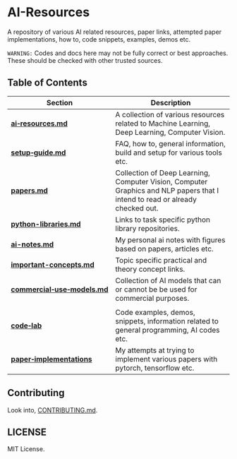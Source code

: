 # AI-Resources

A repository of various AI related resources, paper links, attempted paper implementations, how to, code snippets, examples, demos etc. 

`WARNING:` Codes and docs here may not be fully correct or best approaches. These should be checked with other trusted sources.


## Table of Contents

| Section | Description |
| --- | --- |
| [**ai‑resources.md**](https://github.com/quickgrid/AI-Resources/blob/master/ai-resources.md) | A collection of various resources related to Machine Learning, Deep Learning, Computer Vision. |
| [**setup‑guide.md**](https://github.com/quickgrid/AI-Resources/blob/master/setup-guide.md) | FAQ, how to, general information, build and setup for various tools etc. |
| [**papers.md**](https://github.com/quickgrid/AI-Resources/blob/master/papers.md) | Collection of Deep Learning, Computer Vision, Computer Graphics and NLP papers that I intend to read or already checked out. |
| [**python-libraries.md**](https://github.com/quickgrid/AI-Resources/blob/master/python-libraries.md) | Links to task specific python library repositories. |
| [**ai-notes.md**](https://github.com/quickgrid/AI-Resources/blob/master/ai-notes.md) | My personal ai notes with figures based on papers, articles etc. |
| [**important-concepts.md**](https://github.com/quickgrid/AI-Resources/blob/master/important-concepts.md) | Topic specific practical and theory concept links. |
| [**commercial‑use‑models.md**](https://github.com/quickgrid/AI-Resources/blob/master/commercial-use-models.md) | Collection of AI models that can or cannot be be used for commercial purposes. |
| | |
| [**code‑lab**](https://github.com/quickgrid/CodeLab/tree/master/code-lab) | Code examples, demos, snippets, information related to general programming, AI codes etc. |
| [**paper‑implementations**](https://github.com/quickgrid/CodeLab/tree/master/paper-implementations) | My attempts at trying to implement various papers with pytorch, tensorflow etc. |

## Contributing

Look into, [CONTRIBUTING.md](https://github.com/quickgrid/AI-Resources/blob/master/CONTRIBUTING.md).

## LICENSE

MIT License.
